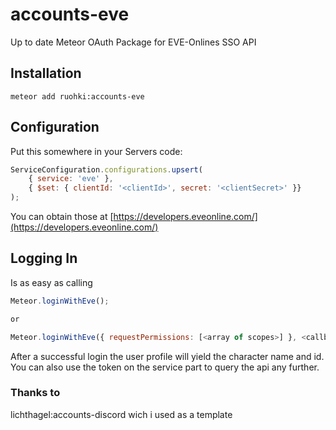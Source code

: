 # accounts-eve
Up to date Meteor OAuth Package for EVE-Onlines SSO API

## Installation
`meteor add ruohki:accounts-eve`

## Configuration
Put this somewhere in your Servers code:

```javascript
ServiceConfiguration.configurations.upsert(
    { service: 'eve' },
    { $set: { clientId: '<clientId>', secret: '<clientSecret>' }}
);
```
You can obtain those at [https://developers.eveonline.com/](https://developers.eveonline.com/)

## Logging In
Is as easy as calling 
```Javascript
Meteor.loginWithEve();

or

Meteor.loginWithEve({ requestPermissions: [<array of scopes>] }, <callback> );
```

After a successful login the user profile will yield the character name and id.
You can also use the token on the service part to query the api any further.


### Thanks to
lichthagel:accounts-discord wich i used as a template
